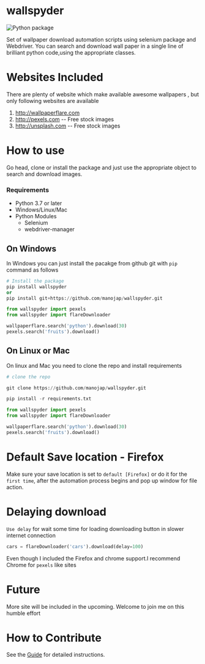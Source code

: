 # wallspyder
![Python package](https://github.com/manojap/wallspyder/workflows/Python%20package/badge.svg)

Set of wallpaper download automation scripts using selenium package and Webdriver. You can search 
and download wall paper in a single line of brilliant python code,using the appropriate
classes.

# Websites Included

There are plenty of website which make available awesome wallpapers , but only following websites are available

1. http://wallpaperflare.com
2. http://pexels.com    -- Free stock images 
3. http://unsplash.com -- Free stock images

# How to use 

Go head, clone or install the package and just use the appropriate object to search and download 
images.

### Requirements
- Python 3.7 or later
- Windows/Linux/Mac
- Python Modules
    - Selenium
    - webdriver-manager

## On Windows
In Windows you can just install the pacakge from github git with `pip` command as follows

```python
# Install the package
pip install wallspyder
or
pip install git+https://github.com/manojap/wallspyder.git

from wallspyder import pexels
from wallspyder import flareDownloader

wallpaperflare.search('python').download(30)
pexels.search('fruits').download()
```

## On Linux or Mac

On linux and Mac you need to clone the repo and install requirements

```python
# clone the repo

git clone https://github.com/manojap/wallspyder.git

pip install -r requirements.txt

from wallspyder import pexels
from wallspyder import flareDownloader

wallpaperflare.search('python').download(30)
pexels.search('fruits').download()
```

# Default Save location  - Firefox

Make sure your save location is set to `default [Firefox]` or do it for the `first time`, after the 
automation process begins and pop up window for file action.

# Delaying download

`Use delay` for wait some time for loading downloading button in slower internet connection

```python
cars = flareDownloader('cars').download(delay=100)
```

Even though I included the Firefox and chrome support.I recommend Chrome for `pexels` like sites 

# Future 

More site will be included in the upcoming. Welcome to join me on this humble effort

# How to Contribute 
See the [Guide](https://github.com/manojap/wallspyder/blob/master/docs/How%20To%20contribute.md) for detailed instructions.
